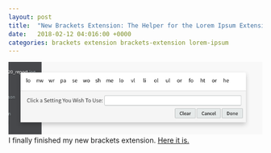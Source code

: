 ```yaml
---
layout: post
title:  "New Brackets Extension: The Helper for the Lorem Ipsum Extension!"
date:   2018-02-12 04:016:00 +0000
categories: brackets extension brackets-extension lorem-ipsum
---
```


![Lorem-Help](../images/lorem-help.png)
I finally finished my new brackets extension.
[Here it is.](https://trey-warner.github.io/lorem-help)
